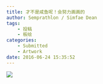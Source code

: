 ```yaml
---
title: 才不是咸鱼呢！会努力画画的
author: Semprathlon / Simfae Dean
tags:
	- 投稿
	- 板绘
categories:
	- Submitted
	- Artwork
date: 2016-06-24 15:35:52
---
```

[![](__ASSETS_HOST_NAME__/2016/06/160623-1-e1467185688921.png)](http://www.pixiv.net/member_illust.php?mode=medium&illust_id=57430875)
